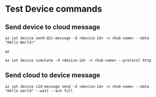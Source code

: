 # Test Device commands

## Send device to cloud message

```
az iot device send-d2c-message -d <device-id> -n <hub-name> --data "Hello World!"
```
or
```
az iot device simulate -d <device-id> -n <hub-name> --protocol http
```

## Send cloud to device message

```
az iot device c2d-message send -d <device-id> -n <hub-name> --data "Hello world" --wait --ack full
```
